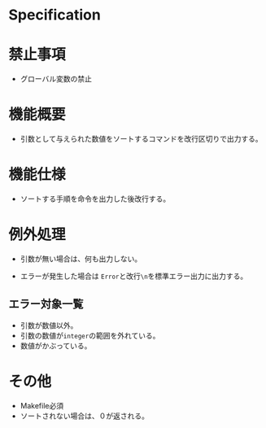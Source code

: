# Specification

# 禁止事項

* グローバル変数の禁止

# 機能概要

* 引数として与えられた数値をソートするコマンドを改行区切りで出力する。

# 機能仕様

* ソートする手順を命令を出力した後改行する。

# 例外処理

* 引数が無い場合は、何も出力しない。

* エラーが発生した場合は `Error`と改行`\n`を標準エラー出力に出力する。

## エラー対象一覧

* 引数が数値以外。
* 引数の数値が`integer`の範囲を外れている。
* 数値がかぶっている。

# その他

* Makefile必須
* ソートされない場合は、０が返される。
